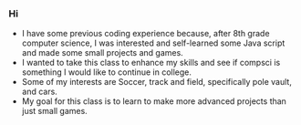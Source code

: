 ### Hi 
- I have some previous coding experience because, after 8th grade computer science, I was interested and self-learned some Java script and made some small projects and games.
- I wanted to take this class to enhance my skills and see if compsci is something I would like to continue in college.
- Some of my interests are Soccer, track and field, specifically pole vault, and cars.
- My goal for this class is to learn to make more advanced projects than just small games.
<!--

